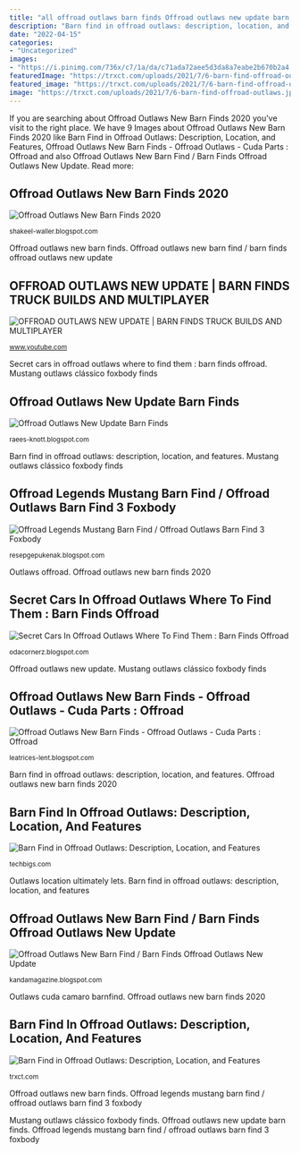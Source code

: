 ```yaml
---
title: "all offroad outlaws barn finds Offroad outlaws new update barn finds"
description: "Barn find in offroad outlaws: description, location, and features"
date: "2022-04-15"
categories:
- "Uncategorized"
images:
- "https://i.pinimg.com/736x/c7/1a/da/c71ada72aee5d3da8a7eabe2b670b2a4.jpg"
featuredImage: "https://trxct.com/uploads/2021/7/6-barn-find-offroad-outlaws.jpg"
featured_image: "https://trxct.com/uploads/2021/7/6-barn-find-offroad-outlaws.jpg"
image: "https://trxct.com/uploads/2021/7/6-barn-find-offroad-outlaws.jpg"
---
```


If you are searching about Offroad Outlaws New Barn Finds 2020 you've visit to the right place. We have 9 Images about Offroad Outlaws New Barn Finds 2020 like Barn Find in Offroad Outlaws: Description, Location, and Features, Offroad Outlaws New Barn Finds - Offroad Outlaws - Cuda Parts : Offroad and also Offroad Outlaws New Barn Find / Barn Finds Offroad Outlaws New Update. Read more:

## Offroad Outlaws New Barn Finds 2020

![Offroad Outlaws New Barn Finds 2020](https://lh5.googleusercontent.com/proxy/24YlYs8pV2eWnGHL9jwMiow4KsUR85D78iOMQsrKCpUijA-ffaPcJEUuhdUmvHiPzjqQKze_bjdDxt-ByVk-iLtqNK4YEbyuceefhreB=w1200-h630-p-k-no-nu "Outlaws offroad")

<small>shakeel-waller.blogspot.com</small>

Offroad outlaws new barn finds. Offroad outlaws new barn find / barn finds offroad outlaws new update

## OFFROAD OUTLAWS NEW UPDATE | BARN FINDS TRUCK BUILDS AND MULTIPLAYER

![OFFROAD OUTLAWS NEW UPDATE | BARN FINDS TRUCK BUILDS AND MULTIPLAYER](https://i.ytimg.com/vi/Rrn7jMIFUxY/hqdefault.jpg "Outlaws offroad")

<small>www.youtube.com</small>

Secret cars in offroad outlaws where to find them : barn finds offroad. Mustang outlaws clássico foxbody finds

## Offroad Outlaws New Update Barn Finds

![Offroad Outlaws New Update Barn Finds](https://lh5.googleusercontent.com/proxy/4ewOIrpwWESOzFL7FoGH2xMIMuy3ZJ61BDzhNNjCRa6UdrUDyye3OOxHwu10Xw0nxZQCfKzO_CY8azcITRbWflPhZQ0=w1200-h630-n-k-no-nu "Offroad outlaws new update barn finds")

<small>raees-knott.blogspot.com</small>

Barn find in offroad outlaws: description, location, and features. Mustang outlaws clássico foxbody finds

## Offroad Legends Mustang Barn Find / Offroad Outlaws Barn Find 3 Foxbody

![Offroad Legends Mustang Barn Find / Offroad Outlaws Barn Find 3 Foxbody](https://i.pinimg.com/originals/6a/62/4b/6a624b931cb09f14a7dc25076e371b4c.jpg "Outlaws cuda camaro barnfind")

<small>resepgepukenak.blogspot.com</small>

Outlaws offroad. Offroad outlaws new barn finds 2020

## Secret Cars In Offroad Outlaws Where To Find Them : Barn Finds Offroad

![Secret Cars In Offroad Outlaws Where To Find Them : Barn Finds Offroad](https://i.pinimg.com/736x/c7/1a/da/c71ada72aee5d3da8a7eabe2b670b2a4.jpg "Outlaws location ultimately lets")

<small>odacornerz.blogspot.com</small>

Offroad outlaws new update. Mustang outlaws clássico foxbody finds

## Offroad Outlaws New Barn Finds - Offroad Outlaws - Cuda Parts : Offroad

![Offroad Outlaws New Barn Finds - Offroad Outlaws - Cuda Parts : Offroad](https://i.ytimg.com/vi/unc9xRFUlrU/maxresdefault.jpg "Barn find in offroad outlaws: description, location, and features")

<small>leatrices-lent.blogspot.com</small>

Barn find in offroad outlaws: description, location, and features. Offroad outlaws new barn finds 2020

## Barn Find In Offroad Outlaws: Description, Location, And Features

![Barn Find in Offroad Outlaws: Description, Location, and Features](https://techbigs.com/uploads/2021/7/new-barn-find-in-offroad-outlaws.jpg "Offroad outlaws new update")

<small>techbigs.com</small>

Outlaws location ultimately lets. Barn find in offroad outlaws: description, location, and features

## Offroad Outlaws New Barn Find / Barn Finds Offroad Outlaws New Update

![Offroad Outlaws New Barn Find / Barn Finds Offroad Outlaws New Update](https://lh6.googleusercontent.com/proxy/QnfTfe9imA79gjRj9Xr574mB-LzmUrEtKkvP01_BMhvWY7VGeG3pavJx1gVX2ozr3wRikpRDhHSX9HL1XdtKVTKdErhJfKq6=w1200-h630-pd "Outlaws offroad dirt sprint finds")

<small>kandamagazine.blogspot.com</small>

Outlaws cuda camaro barnfind. Offroad outlaws new barn finds 2020

## Barn Find In Offroad Outlaws: Description, Location, And Features

![Barn Find in Offroad Outlaws: Description, Location, and Features](https://trxct.com/uploads/2021/7/6-barn-find-offroad-outlaws.jpg "Barn find in offroad outlaws: description, location, and features")

<small>trxct.com</small>

Offroad outlaws new barn finds. Offroad legends mustang barn find / offroad outlaws barn find 3 foxbody

Mustang outlaws clássico foxbody finds. Offroad outlaws new update barn finds. Offroad legends mustang barn find / offroad outlaws barn find 3 foxbody
